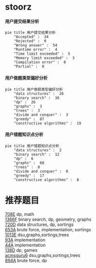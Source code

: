 # stoorz

<!-- tabs:start -->



#### **用户提交结果分析**

```mermaid
pie title 用户提交结果分析
    "Accepted" :  34
    "Rejected" :  0
    "Wrong answer" :  54
    "Runtime error" :  4
    "Time limit exceeded" :  5
    "Memory limit exceeded" :  3
    "Compilation error" :  0
    "Partial" :  0
```

#### **用户做题类型偏好分析**

```mermaid
pie title 用户做题类型偏好分析
    "data structures" :  26
    "binary search" :  16
    "dp" :  26
    "graphs" :  3
    "trees" :  3
    "divide and conquer" :  3
    "greedy" :  87
    "constructive algorithms" :  19
```
#### **用户错题知识点分析**

```mermaid
pie title 用户错题知识点分析
    "data structures" :  2
    "binary search" :  12
    "dp" :  6
    "graphs" :  60
    "trees" :  0
    "divide and conquer" :  0
    "greedy" :  17
    "constructive algorithms" :  8
```



<!-- tabs:end -->
# 推荐题目
[708E](https://codeforces.com/contest/708/problem/E)		dp,
                        math		  
[1366F](https://codeforces.com/contest/1366/problem/F)		binary search,
                        dp,
                        geometry,
                        graphs		  
[720D](https://codeforces.com/contest/720/problem/D)		data structures,
                        dp,
                        sortings		  
[653A](https://codeforces.com/contest/653/problem/A)		brute force,
                        implementation,
                        sortings		  
[1013E](https://codeforces.com/contest/1013/problem/E)		dsu,graphs,sortings,trees		  
[93A](https://codeforces.com/contest/93/problem/A)		implementation		  
[44A](https://codeforces.com/contest/44/problem/A)		implementation		  
[138D](https://codeforces.com/contest/138/problem/D)		dp,
                        games		  
[acmsguru6](https://codeforces.com/contest/acmsguru/problem/6)		dsu,graphs,sortings,trees		  
[894A](https://codeforces.com/contest/894/problem/A)		brute force,
                        dp		  
